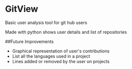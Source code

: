# GitView
Basic user analysis tool for git hub users

Made with python shows user details and list of repositories

##Future Improvements
* Graphical representation of user's contributions
* List all the languages used in a project
* Lines added or removed by the user on projects
